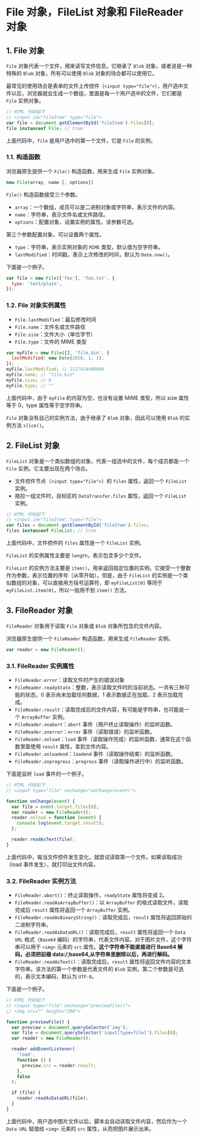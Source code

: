 # File 对象，FileList 对象和 FileReader 对象

## 1. File 对象

`File` 对象代表一个文件，用来读写文件信息。它继承了 `Blob` 对象，或者说是一种特殊的 `Blob` 对象，所有可以使用 `Blob` 对象的场合都可以使用它。

最常见的使用场合是表单的文件上传控件（`<input type="file">`），用户选中文件以后，浏览器就会生成一个数组，里面是每一个用户选中的文件，它们都是 `File` 实例对象。

```javascript
// HTML 代码如下
// <input id="fileItem" type="file">
var file = document.getElementById('fileItem').files[0];
file instanceof File; // true
```

上面代码中，`file` 是用户选中的第一个文件，它是 `File` 的实例。

### 1.1. 构造函数

浏览器原生提供一个 `File()` 构造函数，用来生成 `File` 实例对象。

```javascript
new File(array, name [, options])
```

`File()` 构造函数接受三个参数。

- `array`：一个数组，成员可以是二进制对象或字符串，表示文件的内容。
- `name`：字符串，表示文件名或文件路径。
- `options`：配置对象，设置实例的属性。该参数可选。

第三个参数配置对象，可以设置两个属性。

- `type`：字符串，表示实例对象的 `MIME` 类型，默认值为空字符串。
- `lastModified`：时间戳，表示上次修改的时间，默认为 `Date.now()`。

下面是一个例子。

```javascript
var file = new File(['foo'], 'foo.txt', {
  type: 'text/plain',
});
```

### 1.2. File 对象实例属性

- `File.lastModified`：最后修改时间
- `File.name`：文件名或文件路径
- `File.size`：文件大小（单位字节）
- `File.type`：文件的 MIME 类型

```javascript
var myFile = new File([], 'file.bin', {
  lastModified: new Date(2018, 1, 1),
});
myFile.lastModified; // 1517414400000
myFile.name; // "file.bin"
myFile.size; // 0
myFile.type; // ""
```

上面代码中，由于 `myFile` 的内容为空，也没有设置 MIME 类型，所以 size 属性等于 0，type 属性等于空字符串。

`File` 对象没有自己的实例方法，由于继承了 `Blob` 对象，因此可以使用 `Blob` 的实例方法 `slice()`。

## 2. FileList 对象

`FileList` 对象是一个类似数组的对象，代表一组选中的文件，每个成员都是一个 `File` 实例。它主要出现在两个场合。

- 文件控件节点（`<input type="file">`）的 `files` 属性，返回一个 `FileList` 实例。
- 拖拉一组文件时，目标区的 `DataTransfer.files` 属性，返回一个 `FileList` 实例。

```javascript
// HTML 代码如下
// <input id="fileItem" type="file">
var files = document.getElementById('fileItem').files;
files instanceof FileList; // true
```

上面代码中，文件控件的 `files` 属性是一个 `FileList` 实例。

`FileList` 的实例属性主要是 `length`，表示包含多少个文件。

`FileList` 的实例方法主要是 `item()`，用来返回指定位置的实例。它接受一个整数作为参数，表示位置的序号（从零开始）。但是，由于 `FileList` 的实例是一个类似数组的对象，可以直接用方括号运算符，即 `myFileList[0]` 等同于 `myFileList.item(0)`，所以一般用不到 `item()` 方法。

## 3. FileReader 对象

`FileReader` 对象用于读取 `File` 对象或 `Blob` 对象所包含的文件内容。

浏览器原生提供一个 `FileReader` 构造函数，用来生成 `FileReader` 实例。

```javascript
var reader = new FileReader();
```

### 3.1. FileReader 实例属性

- `FileReader.error`：读取文件时产生的错误对象
- `FileReader.readyState`：整数，表示读取文件时的当前状态。一共有三种可能的状态，0 表示尚未加载任何数据，1 表示数据正在加载，2 表示加载完成。
- `FileReader.result`：读取完成后的文件内容，有可能是字符串，也可能是一个 `ArrayBuffer` 实例。
- `FileReader.onabort`：`abort` 事件（用户终止读取操作）的监听函数。
- `FileReader.onerror`：`error` 事件（读取错误）的监听函数。
- `FileReader.onload`：`load` 事件（读取操作完成）的监听函数，通常在这个函数里面使用 `result` 属性，拿到文件内容。
- `FileReader.onloadend`：`loadend` 事件（读取操作结束）的监听函数。
- `FileReader.onprogress`：`progress` 事件（读取操作进行中）的监听函数。

下面是监听 `load` 事件的一个例子。

```javascript
// HTML 代码如下
// <input type="file" onchange="onChange(event)">

function onChange(event) {
  var file = event.target.files[0];
  var reader = new FileReader();
  reader.onload = function (event) {
    console.log(event.target.result);
  };

  reader.readAsText(file);
}
```

上面代码中，每当文件控件发生变化，就尝试读取第一个文件。如果读取成功（load 事件发生），就打印出文件内容。

### 3.2. FileReader 实例方法

- `FileReader.abort()`：终止读取操作，`readyState` 属性将变成 2。
- `FileReader.readAsArrayBuffer()`：以 `ArrayBuffer` 的格式读取文件，读取完成后 `result` 属性将返回一个 `ArrayBuffer` 实例。
- `FileReader.readAsBinaryString()`：读取完成后，`result` 属性将返回原始的二进制字符串。
- `FileReader.readAsDataURL()`：读取完成后，`result` 属性将返回一个 `Data URL` 格式（`Base64` 编码）的字符串，代表文件内容。对于图片文件，这个字符串可以用于 `<img>` 元素的 `src` 属性。**这个字符串不能直接进行 Base64 解码，必须把前缀 data:_/_;base64,从字符串里删除以后，再进行解码。**
- `FileReader.readAsText()`：读取完成后，`result` 属性将返回文件内容的文本字符串。该方法的第一个参数是代表文件的 `Blob` 实例，第二个参数是可选的，表示文本编码，默认为 `UTF-8`。

下面是一个例子。

```javascript
// HTML 代码如下
// <input type="file" onchange="previewFile()">
// <img src="" height="200">

function previewFile() {
  var preview = document.querySelector('img');
  var file = document.querySelector('input[type=file]').files[0];
  var reader = new FileReader();

  reader.addEventListener(
    'load',
    function () {
      preview.src = reader.result;
    },
    false
  );

  if (file) {
    reader.readAsDataURL(file);
  }
}
```

上面代码中，用户选中图片文件以后，脚本会自动读取文件内容，然后作为一个 `Data URL` 赋值给 `<img>` 元素的 `src` 属性，从而把图片展示出来。
